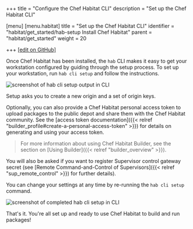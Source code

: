 +++
title = "Configure the Chef Habitat CLI"
description = "Set up the Chef Habitat CLI"

[menu]
  [menu.habitat]
    title = "Set up the Chef Habitat CLI"
    identifier = "habitat/get_started/hab-setup Install Chef Habitat"
    parent = "habitat/get_started"
    weight = 20

+++
[\[edit on GitHub\]](https://github.com/habitat-sh/habitat/blob/main/components/docs-chef-io/content/habitat/hab_setup.md)

Once Chef Habitat has been installed, the `hab` CLI makes it easy to get your workstation configured by guiding through the setup process. To set up your workstation, run `hab cli setup` and follow the instructions.

<img alt="screenshot of hab cli setup output in CLI" src="/images/habitat/hab-setup.png">

Setup asks you to create a new origin and a set of origin keys.

Optionally, you can also provide a Chef Habitat personal access token to upload packages to the public depot and share them with the Chef Habitat community. See the [access token documentation]({{< relref "builder_profile#create-a-personal-access-token" >}}) for details on generating and using your access token.

> For more information about using Chef Habitat Builder, see the section on [Using Builder]({{< relref "builder_overview" >}}).

You will also be asked if you want to register Supervisor control gateway secret (see [Remote Command-and-Control of Supervisors]({{< relref "sup_remote_control" >}}) for further details).

You can change your settings at any time by re-running the `hab cli setup` command.

<img alt="screenshot of completed hab cli setup in CLI" src="/images/habitat/hab-setup-complete.png">

That's it. You're all set up and ready to use Chef Habitat to build and run packages!
